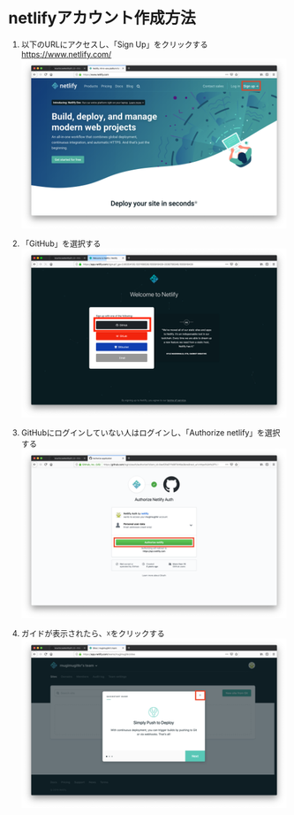 # netlifyアカウント作成方法

1. 以下のURLにアクセスし、「Sign Up」をクリックする
https://www.netlify.com/
  ![画像](./img/netlify.png)

2. 「GitHub」を選択する
  ![画像](./img/select_github.png)

3. GitHubにログインしていない人はログインし、「Authorize netlify」を選択する
  ![画像](./img/authorize.png)

4. ガイドが表示されたら、☓をクリックする
  ![画像](./img/close_guide.png)